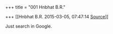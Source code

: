 +++
title = "001 Hnbhat B.R."

+++
[[Hnbhat B.R.	2015-03-05, 07:47:14 [Source](https://groups.google.com/g/samskrita/c/fWCrBPlcx_4)]]



Just search in Google.

  


